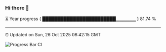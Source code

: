 ### Hi there 👋

⏳ Year progress { ████████████████████████▁▁▁▁▁▁ } 81.74 %

---

⏰ Updated on Sun, 26 Oct 2025 08:42:15 GMT

![Progress Bar CI](https://github.com/IshwaranRudhara/GIT-ACTION/workflows/Progress%20Bar%20CI/badge.svg)
